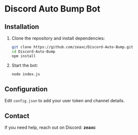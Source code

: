 # Discord Auto Bump Bot

## Installation

1. Clone the repository and install dependencies:
   ```bash
   git clone https://github.com/zeaxc/Discord-Auto-Bump.git
   cd Discord-Auto-Bump
   npm install
   ```

2. Start the bot:
   ```bash
   node index.js
   ```

## Configuration

Edit `config.json` to add your user token and channel details.

## Contact

If you need help, reach out on Discord: **zeaxc**
